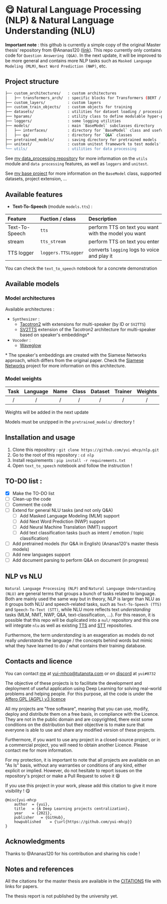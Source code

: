 # :yum: Natural Language Processing (NLP) & Natural Language Understanding (NLU)

**Important note** : this github is currently a simple copy of the original Master thesis' repository from @Ananas120 ([link](https://github.com/Ananas120/mag)). This repo currently only contains code for `Question Answering (Q&A)`. In the next update, it will be improved to be more general and contains more NLP tasks such as `Masked Language Modeling (MLM)`, `Next Word Prediction (NWP)`, etc. 

## Project structure

```bash
├── custom_architectures/   : custom architectures
│   ├── transformers_arch/  : specific blocks for Transformers (BERT / BART / GPT-2 / ...)
├── custom_layers/          : custom layers
├── custom_train_objects/   : custom objects for training
├── datasets/               : utilities for dataset loading / processing
├── hparams/                : utility class to define modulable hyper-parameters
├── loggers/                : some logging utilities
├── models/                 : main `BaseModel` subclasses directory
│   ├── interfaces/         : directory for `BaseModel` class and useful interfaces\*
│   ├── qa/                 : directory for `Q&A` classes
├── pretrained_models/      : saving directory for pretrained models
├── unitest/                : custom unitest framework to test models' consistency
└── utils/                  : utilities for data processing

```

See [my data_processing repository](https://github.com/yui-mhcp/data_processing) for more information on the `utils` module and `data processing` features, as well as `loggers` and `unitest`.

See [my base project](https://github.com/yui-mhcp/base_dl_project) for more information on the `BaseModel` class, supported datasets, project extension, ...


## Available features

- **Text-To-Speech** (module `models.tts`) :

| Feature   | Fuction / class   | Description |
| :-------- | :---------------- | :---------- |
| Text-To-Speech    | `tts`             | perform TTS on text you want with the model you want  |
| stream            | `tts_stream`      | perform TTS on text you enter |
| TTS logger        | `loggers.TTSLogger`   | converts `logging` logs to voice and play it |

You can check the `text_to_speech` notebook for a concrete demonstration

## Available models

### Model architectures

Available architectures : 
- `Synthesizer` :
    - [Tacotron2](https://arxiv.org/abs/1712.05884) with extensions for multi-speaker (by ID or `SV2TTS`)
    - [SV2TTS](https://papers.nips.cc/paper/2018/file/6832a7b24bc06775d02b7406880b93fc-Paper.pdf) extension of the Tacotron2 architecture for multi-speaker based on speaker's embeddings\*
- `Vocoder` :
    - [Waveglow](https://arxiv.org/abs/1811.00002)

\* The speaker's embeddings are created with the Siamese Networks approach, which differs from the original paper. Check the [Siamese Networks](https://github.com/yui-mhcp/siamese_networks) project for more information on this architecture.

### Model weights

| Task      | Language  | Name      | Class         | Dataset   | Trainer   | Weights   |
| :-------: | :-------: | :-------: | :-----------: | :-------: | :-------: | :-------: |
| /         | /         | /         | /             | /         | /         | /         |

Weights will be added in the next update

Models must be unzipped in the `pretrained_models/` directory !

## Installation and usage

1. Clone this repository : `git clone https://github.com/yui-mhcp/nlp.git`
2. Go to the root of this repository : `cd nlp`
3. Install requirements : `pip install -r requirements.txt`
4. Open `text_to_speech` notebook and follow the instruction !

## TO-DO list :

- [x] Make the TO-DO list
- [ ] Clean-up the code
- [ ] Comment the code
- [ ] Extend for general NLU tasks (and not only Q&A)
    - [ ] Add Masked Language Modeling (MLM) support
    - [ ] Add Next Word Prediction (NWP) support
    - [ ] Add Neural Machine Translation (NMT) support
    - [ ] Add text classification tasks (such as intent / emotion / topic classification)
- [ ] Add pretrained models (for Q&A in English) (Ananas120's master thesis models)
- [ ] Add new languages support
- [ ] Add document parsing to perform Q&A on document (in progress)

## NLP vs NLU

`Natural Language Processing (NLP)` and `Natural Language Understanding (NLU)` are general terms that groups a bunch of tasks related to language. Both are mainly used the same way but in theory, NLP is larger than NLU as it groups both NLU and speech-related tasks, such as `Text-To-Speech (TTS)` and `Speech-To-Text (STT)`, while NLU more reflects text *understanding* tasks (MLM, NMT, NWP, Q&A, text-classification, ...). 
For this reason, it is possible that this repo will be duplicated into a `nul/` repository and this one will integrate `nlu` as well as existing [TTS](https://github.com/yui-mhcp/text_to_speech) and [STT](https://github.com/yui-mhcp/speech_to_text) repositories. 

Furthermore, the term *understanding* is an exageration as models do not really *understands* the language / the concepts behind words but mimic what they have learned to do / what contains their training database. 

## Contacts and licence

You can contact [me](https://github.com/yui-mhcp) at yui-mhcp@tutanota.com or on [discord](https://discord.com) at `yui#0732`

The objective of these projects is to facilitate the development and deployment of useful application using Deep Learning for solving real-world problems and helping people. 
For this purpose, all the code is under the [Affero GPL (AGPL) v3 licence](LICENCE)

All my projects are "free software", meaning that you can use, modify, deploy and distribute them on a free basis, in compliance with the Licence. They are not in the public domain and are copyrighted, there exist some conditions on the distribution but their objective is to make sure that everyone is able to use and share any modified version of these projects. 

Furthermore, if you want to use any project in a closed-source project, or in a commercial project, you will need to obtain another Licence. Please contact me for more information. 

For my protection, it is important to note that all projects are available on an "As Is" basis, without any warranties or conditions of any kind, either explicit or implied. However, do not hesitate to report issues on the repository's project or make a Pull Request to solve it :smile: 

If you use this project in your work, please add this citation to give it more visibility ! :yum:

```
@misc{yui-mhcp
    author  = {yui},
    title   = {A Deep Learning projects centralization},
    year    = {2021},
    publisher   = {GitHub},
    howpublished    = {\url{https://github.com/yui-mhcp}}
}
```

## Acknowledgments

Thanks to @Ananas120 for his contribution and sharing his code ! 

## Notes and references

All the citations for the master thesis are available in the [CITATIONS](CITATIONS.thesis.bib) file with links for papers. 

The thesis report is not published by the university yet. 